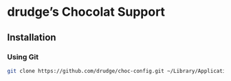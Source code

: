 # drudge’s Chocolat Support

## Installation

### Using Git

```bash
git clone https://github.com/drudge/choc-config.git ~/Library/Application\ Support/Chocolat
```